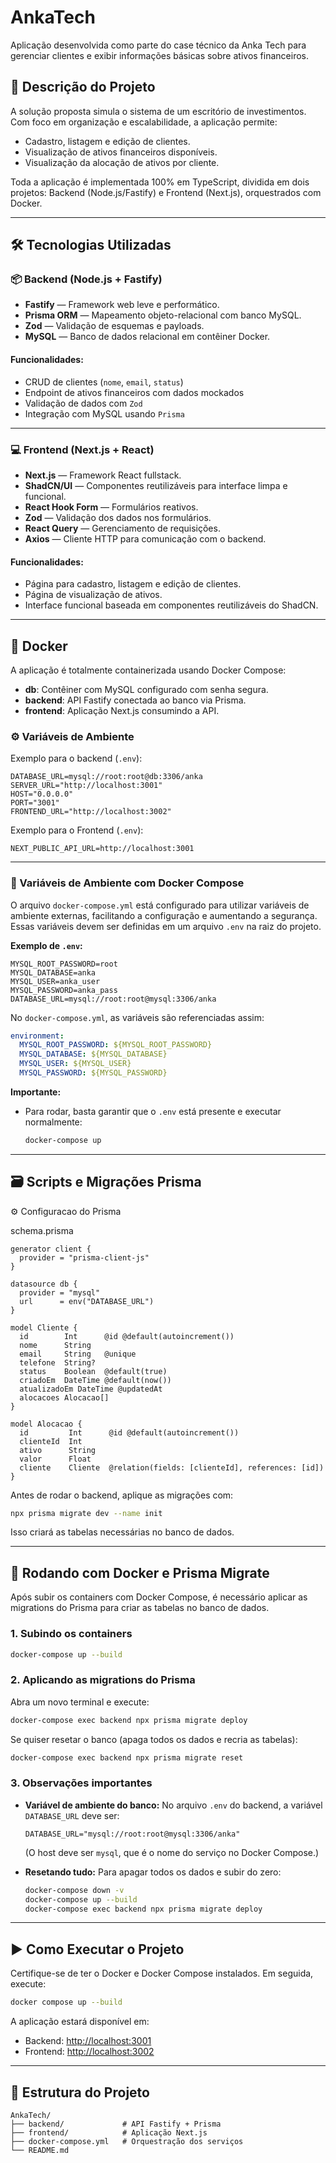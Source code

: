 # AnkaTech

Aplicação desenvolvida como parte do case técnico da Anka Tech para gerenciar clientes e exibir informações básicas sobre ativos financeiros.

## 🧠 Descrição do Projeto

A solução proposta simula o sistema de um escritório de investimentos. Com foco em organização e escalabilidade, a aplicação permite:

- Cadastro, listagem e edição de clientes.
- Visualização de ativos financeiros disponíveis.
- Visualização da alocação de ativos por cliente.

Toda a aplicação é implementada 100% em TypeScript, dividida em dois projetos: Backend (Node.js/Fastify) e Frontend (Next.js), orquestrados com Docker.

---

## 🛠️ Tecnologias Utilizadas

### 📦 Backend (Node.js + Fastify)

- **Fastify** — Framework web leve e performático.
- **Prisma ORM** — Mapeamento objeto-relacional com banco MySQL.
- **Zod** — Validação de esquemas e payloads.
- **MySQL** — Banco de dados relacional em contêiner Docker.

#### Funcionalidades:

- CRUD de clientes (`nome`, `email`, `status`)
- Endpoint de ativos financeiros com dados mockados
- Validação de dados com `Zod`
- Integração com MySQL usando `Prisma`

---

### 💻 Frontend (Next.js + React)

- **Next.js** — Framework React fullstack.
- **ShadCN/UI** — Componentes reutilizáveis para interface limpa e funcional.
- **React Hook Form** — Formulários reativos.
- **Zod** — Validação dos dados nos formulários.
- **React Query** — Gerenciamento de requisições.
- **Axios** — Cliente HTTP para comunicação com o backend.

#### Funcionalidades:

- Página para cadastro, listagem e edição de clientes.
- Página de visualização de ativos.
- Interface funcional baseada em componentes reutilizáveis do ShadCN.

---

## 🐳 Docker

A aplicação é totalmente containerizada usando Docker Compose:

- **db**: Contêiner com MySQL configurado com senha segura.
- **backend**: API Fastify conectada ao banco via Prisma.
- **frontend**: Aplicação Next.js consumindo a API.

### ⚙️ Variáveis de Ambiente

Exemplo para o backend (`.env`):

```
DATABASE_URL=mysql://root:root@db:3306/anka
SERVER_URL="http://localhost:3001"
HOST="0.0.0.0"
PORT="3001"
FRONTEND_URL="http://localhost:3002"
```

Exemplo para o Frontend (`.env`):

```
NEXT_PUBLIC_API_URL=http://localhost:3001
```

---

### 📄 Variáveis de Ambiente com Docker Compose

O arquivo `docker-compose.yml` está configurado para utilizar variáveis de ambiente externas, facilitando a configuração e aumentando a segurança.
Essas variáveis devem ser definidas em um arquivo `.env` na raiz do projeto.

**Exemplo de `.env`:**

```env
MYSQL_ROOT_PASSWORD=root
MYSQL_DATABASE=anka
MYSQL_USER=anka_user
MYSQL_PASSWORD=anka_pass
DATABASE_URL=mysql://root:root@mysql:3306/anka
```

No `docker-compose.yml`, as variáveis são referenciadas assim:

```yaml
environment:
  MYSQL_ROOT_PASSWORD: ${MYSQL_ROOT_PASSWORD}
  MYSQL_DATABASE: ${MYSQL_DATABASE}
  MYSQL_USER: ${MYSQL_USER}
  MYSQL_PASSWORD: ${MYSQL_PASSWORD}
```

**Importante:**

- Para rodar, basta garantir que o `.env` está presente e executar normalmente:
  ```bash
  docker-compose up
  ```

---

## 🗃️ Scripts e Migrações Prisma

⚙️ Configuracao do Prisma

schema.prisma

```
generator client {
  provider = "prisma-client-js"
}

datasource db {
  provider = "mysql"
  url      = env("DATABASE_URL")
}

model Cliente {
  id        Int      @id @default(autoincrement())
  nome      String
  email     String   @unique
  telefone  String?
  status    Boolean  @default(true)
  criadoEm  DateTime @default(now())
  atualizadoEm DateTime @updatedAt
  alocacoes Alocacao[]
}

model Alocacao {
  id         Int      @id @default(autoincrement())
  clienteId  Int
  ativo      String
  valor      Float
  cliente    Cliente  @relation(fields: [clienteId], references: [id])
}
```

Antes de rodar o backend, aplique as migrações com:

```bash
npx prisma migrate dev --name init
```

Isso criará as tabelas necessárias no banco de dados.

---

## 🐳 Rodando com Docker e Prisma Migrate

Após subir os containers com Docker Compose, é necessário aplicar as migrations do Prisma para criar as tabelas no banco de dados.

### 1. Subindo os containers

```bash
docker-compose up --build
```

### 2. Aplicando as migrations do Prisma

Abra um novo terminal e execute:

```bash
docker-compose exec backend npx prisma migrate deploy
```

Se quiser resetar o banco (apaga todos os dados e recria as tabelas):

```bash
docker-compose exec backend npx prisma migrate reset
```

### 3. Observações importantes

- **Variável de ambiente do banco:**
  No arquivo `.env` do backend, a variável `DATABASE_URL` deve ser:

  ```
  DATABASE_URL="mysql://root:root@mysql:3306/anka"
  ```

  (O host deve ser `mysql`, que é o nome do serviço no Docker Compose.)

- **Resetando tudo:**
  Para apagar todos os dados e subir do zero:
  ```bash
  docker-compose down -v
  docker-compose up --build
  docker-compose exec backend npx prisma migrate deploy
  ```

---

## ▶️ Como Executar o Projeto

Certifique-se de ter o Docker e Docker Compose instalados. Em seguida, execute:

```bash
docker compose up --build
```

A aplicação estará disponível em:

- Backend: [http://localhost:3001](http://localhost:3001)
- Frontend: [http://localhost:3002](http://localhost:3002)

---

## 📁 Estrutura do Projeto

```
AnkaTech/
├── backend/             # API Fastify + Prisma
├── frontend/            # Aplicação Next.js
├── docker-compose.yml   # Orquestração dos serviços
└── README.md
```
